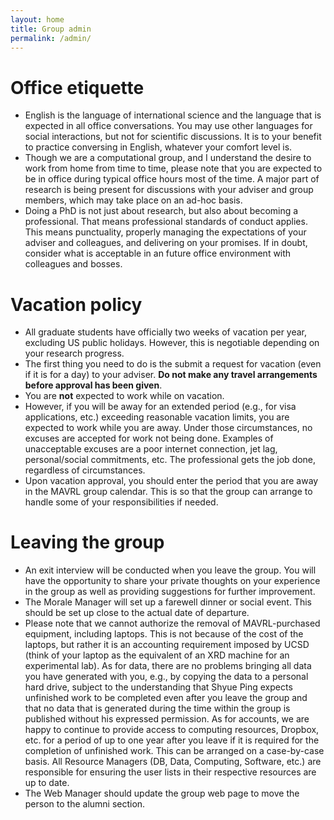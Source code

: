 ```yaml
---
layout: home
title: Group admin
permalink: /admin/
---
```


# Office etiquette

* English is the language of international science and the language that is expected in all office conversations. You may use other languages for social interactions, but not for scientific discussions. It is to your benefit to practice conversing in English, whatever your comfort level is.
* Though we are a computational group, and I understand the desire to work from home from time to time, please note that you are expected to be in office during typical office hours most of the time. A major part of research is being present for discussions with your adviser and group members, which may take place on an ad-hoc basis.
* Doing a PhD is not just about research, but also about becoming a professional. That means professional standards of conduct applies. This means punctuality, properly managing the expectations of your adviser and colleagues, and delivering on your promises. If in doubt, consider what is acceptable in an future office environment with colleagues and bosses.

# Vacation policy

* All graduate students have officially two weeks of vacation per year, excluding US public holidays. However, this is negotiable depending on your research progress.
* The first thing you need to do is the submit a request for vacation (even if it is for a day) to your adviser. **Do not make any travel arrangements before approval has been given**.
* You are **not** expected to work while on vacation.
* However, if you will be away for an extended period (e.g., for visa applications, etc.) exceeding reasonable vacation limits, you are expected to work while you are away. Under those circumstances, no excuses are accepted for work not being done. Examples of unacceptable excuses are a poor internet connection, jet lag, personal/social commitments, etc. The professional gets the job done, regardless of circumstances.
* Upon vacation approval, you should enter the period that you are away in the MAVRL group calendar. This is so that the group can arrange to handle some of your responsibilities if needed.

# Leaving the group

* An exit interview will be conducted when you leave the group. You will have the opportunity to share your private thoughts on your experience in the group as well as providing suggestions for further improvement.
* The Morale Manager will set up a farewell dinner or social event. This should be set up close to the actual date of departure.
* Please note that we cannot authorize the removal of MAVRL-purchased equipment, including laptops. This is not because of the cost of the laptops, but rather it is an accounting requirement imposed by UCSD (think of your laptop as the equivalent of an XRD machine for an experimental lab). As for data, there are no problems bringing all data you have generated with you, e.g., by copying the data to a personal hard drive, subject to the understanding that Shyue Ping expects unfinished work to be completed even after you leave the group and that no data that is generated during the time within the group is published without his expressed permission. As for accounts, we are happy to continue to provide access to computing resources, Dropbox, etc. for a period of up to one year after you leave if it is required for the completion of unfinished work. This can be arranged on a case-by-case basis. All Resource Managers (DB, Data, Computing, Software, etc.) are responsible for ensuring the user lists in their respective resources are up to date.
* The Web Manager should update the group web page to move the person to the alumni section.
